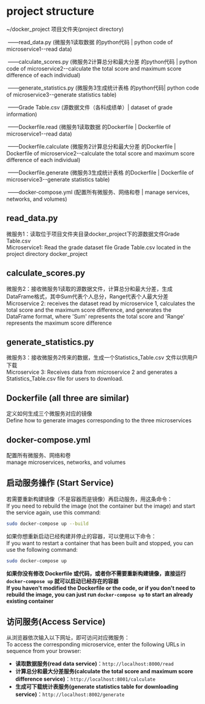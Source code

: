 # project structure
~/docker_project 			  项目文件夹(project directory)

​	——read_data.py        (微服务1读取数据 的python代码 | python code of microservice1--read data)


​	——calculate_scores.py	(微服务2计算总分和最大分差 的python代码 | python code of microservice2--calculate the total score and maximum score difference of each individual)

​	——generate_statistics.py    (微服务3生成统计表格 的python代码| python code of microservice3--generate statistics table)

​	——Grade Table.csv		(源数据文件（各科成绩单）| dataset of grade information)

​	——Dockerfile.read		 (微服务1读取数据 的Dockerfile | Dockerfile of microservice1--read data)

​	——Dockerfile.calculate	 (微服务2计算总分和最大分差 的Dockerfile | Dockerfile of microservice2--calculate the total score and maximum score difference of each individual)

​	——Dockerfile.generate	(微服务3生成统计表格 的Dockerfile | Dockerfile of microservice3--generate statistics table)

​	——docker-compose.yml	(配置所有微服务、网络和卷 | manage services, networks, and volumes)

## read_data.py
微服务1：读取位于项目文件夹目录docker_project下的源数据文件Grade Table.csv<br/>
Microservice1: Read the grade dataset file Grade Table.csv located in the project directory docker_project

## calculate_scores.py
微服务2：接收微服务1读取的源数据文件，计算总分和最大分差，生成DataFrame格式，其中Sum代表个人总分，Range代表个人最大分差<br/>
Microservice 2: receives the dataset read by microservice 1, calculates the total score and the maximum score difference, and generates the DataFrame format, where 'Sum' represents the total score and 'Range' represents the maximum score difference

## generate_statistics.py
微服务3：接收微服务2传来的数据，生成一个Statistics_Table.csv 文件以供用户下载<br/>
Microservice 3: Receives data from microservice 2 and generates a Statistics_Table.csv file for users to download.

## Dockerfile (all three are similar)
定义如何生成三个微服务对应的镜像<br/>
Define how to generate images corresponding to the three microservices

## docker-compose.yml
配置所有微服务、网络和卷<br/>
manage microservices, networks, and volumes

## 启动服务操作 (Start Service)
若需要重新构建镜像（不是容器而是镜像）再启动服务，用这条命令： <br/>
If you need to rebuild the image (not the container but the image) and start the service again, use this command:
```bash
sudo docker-compose up --build
```
如果你想重新启动已经构建并停止的容器，可以使用以下命令： <br/>
If you want to restart a container that has been built and stopped, you can use the following command:
```bash
sudo docker-compose up
```
**如果你没有修改 Dockerfile 或代码，或者你不需要重新构建镜像，直接运行 `docker-compose up` 就可以启动已经存在的容器** <br/>
**If you haven't modified the Dockerfile or the code, or if you don't need to rebuild the image, you can just run `docker-compose up` to start an already existing container**

## 访问服务(Access Service)
从浏览器依次输入以下网址，即可访问对应微服务：<br/>
To access the corresponding microservice, enter the following URLs in sequence from your browser:
- **读取数据服务(read data service)**：`http://localhost:8000/read`
- **计算总分和最大分差服务(calculate the total score and maximum score difference service)**：`http://localhost:8001/calculate`
- **生成可下载统计表服务(generate statistics table for downloading service)**：`http://localhost:8002/generate`
